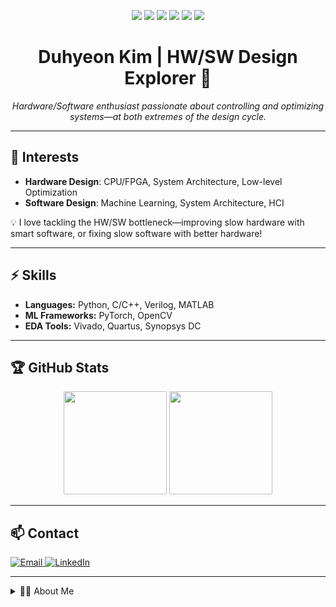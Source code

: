 <p align="center">
  <img src="https://img.shields.io/badge/Verilog-EDA115?style=flat-square&logo=verilog&logoColor=white"/>
  <img src="https://img.shields.io/badge/Python-3776AB?style=flat-square&logo=python&logoColor=white"/>
  <img src="https://img.shields.io/badge/C/C++-00599C?style=flat-square&logo=cplusplus&logoColor=white"/>
  <img src="https://img.shields.io/badge/MATLAB-0076A8?style=flat-square&logo=mathworks&logoColor=white"/>
  <img src="https://img.shields.io/badge/PyTorch-EE4C2C?style=flat-square&logo=pytorch&logoColor=white"/>
  <img src="https://img.shields.io/badge/OpenCV-5C3EE8?style=flat-square&logo=opencv&logoColor=white"/>
</p>

<h1 align="center">Duhyeon Kim | HW/SW Design Explorer 🚀</h1>
<p align="center">
  <em>Hardware/Software enthusiast passionate about controlling and optimizing systems—at both extremes of the design cycle.</em>
</p>

---

## 🎯 Interests

- <b>Hardware Design</b>: CPU/FPGA, System Architecture, Low-level Optimization  
- <b>Software Design</b>: Machine Learning, System Architecture, HCI

💡 I love tackling the HW/SW bottleneck—improving slow hardware with smart software, or fixing slow software with better hardware!

---

## ⚡️ Skills

- <b>Languages:</b> Python, C/C++, Verilog, MATLAB
- <b>ML Frameworks:</b> PyTorch, OpenCV
- <b>EDA Tools:</b> Vivado, Quartus, Synopsys DC

---

## 🏆 GitHub Stats

<p align="center">
  <img height="165em" src="https://github-readme-stats.vercel.app/api?username=dudududukim&show_icons=true&rank_icon=percentile" />
  <img height="165em" src="https://github-readme-stats.vercel.app/api/top-langs/?username=dudududukim&layout=compact&exclude_repo=pytorch_seminar_2025,dudududukim.github.io,Cumpa" />
</p>

---

## 📫 Contact

<p align="left">
  <a href="mailto:kdhluck@naver.com">
    <img src="https://img.shields.io/badge/Email-kdhluck@naver.com-D14836?style=flat-square&logo=gmail&logoColor=white" alt="Email"/>
  </a>
  <a href="https://www.linkedin.com/in/duhyeon-kim-6623082b1/">
    <img src="https://img.shields.io/badge/LinkedIn-Duhyeon Kim-0077B5?style=flat-square&logo=linkedin&logoColor=white" alt="LinkedIn"/>
  </a>
</p>

---

<details>
<summary>🙋‍♂️ About Me</summary>

Hi! I'm Duhyeon.  
I'm particularly interested in computer systems, and love working on both ends of the hardware-software research cycle—whether that's hardware/computer architecture or creative software design.  
I want to become a bridge between hardware and software. I'm still exploring my path, but both areas are fascinating to me, and I'm excited to connect with other full-stack system designers!

</details>
